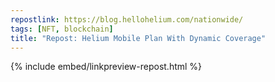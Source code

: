 ```yaml
---
repostlink: https://blog.hellohelium.com/nationwide/
tags: [NFT, blockchain]
title: "Repost: Helium Mobile Plan With Dynamic Coverage"
---
```


{% include embed/linkpreview-repost.html %}
